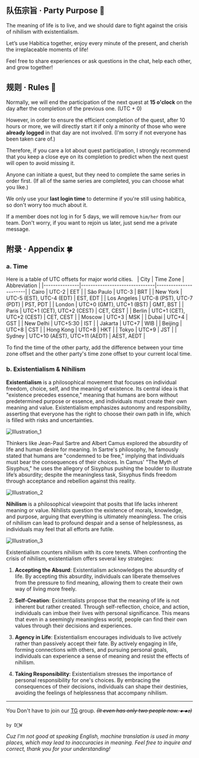 ## 队伍宗旨 · Party Purpose :star2:

The meaning of life is to live, and we should dare to fight against the crisis of nihilism with existentialism.

Let’s use Habitica together, enjoy every minute of the present, and cherish the irreplaceable moments of life!

Feel free to share experiences or ask questions in the chat, help each other, and grow together!

## 规则 · Rules :traffic_light:

Normally, we will end the participation of the next quest at **15 o'clock** on the day after the completion of the previous one. (UTC + 0)

However, in order to ensure the efficient completion of the quest, after 10 hours or more, we will directly start it if only a minority of those who were **already logged** in that day are not involved. (I'm sorry if not everyone has been taken care of.)

Therefore, if you care a lot about quest participation, I strongly recommend that you keep a close eye on its completion to predict when the next quest will open to avoid missing it.

Anyone can initiate a quest, but they need to complete the same series in order first. (If all of the same series are completed, you can choose what you like.)

We only use your **last login time** to determine if you're still using habitica, so don't worry too much about it.

If a member does not log in for 5 days, we will remove `him/her` from our team. Don't worry, if you want to rejoin us later, just send me a private message.

## 附录 · Appendix :four_leaf_clover:

### a. Time

Here is a table of UTC offsets for major world cities.
 
| City          | Time Zone                     | Abbreviation          |
|---------------|-------------------------------|-----------------------|
| Cairo         | UTC-2                         | EET                   |
| São Paulo     | UTC-3                         | BRT                   |
| New York      | UTC-5 (EST), UTC-4 (EDT)     | EST, EDT              |
| Los Angeles    | UTC-8 (PST), UTC-7 (PDT)     | PST, PDT              |
| London        | UTC+0 (GMT), UTC+1 (BST)     | GMT, BST              |
| Paris         | UTC+1 (CET), UTC+2 (CEST)    | CET, CEST             |
| Berlin        | UTC+1 (CET), UTC+2 (CEST)    | CET, CEST             |
| Moscow        | UTC+3                         | MSK                   |
| Dubai         | UTC+4                         | GST                   |
| New Delhi     | UTC+5:30                     | IST                   |
| Jakarta       | UTC+7                         | WIB                   |
| Beijing       | UTC+8                         | CST                   |
| Hong Kong     | UTC+8                         | HKT                   |
| Tokyo         | UTC+9                         | JST                   |
| Sydney        | UTC+10 (AEST), UTC+11 (AEDT) | AEST, AEDT            |
 

To find the time of the other party, add the difference between your time zone offset and the other party's time zone offset to your current local time.

### b. Existentialism & Nihilism

**Existentialism** is a philosophical movement that focuses on individual freedom, choice, self, and the meaning of existence. Its central idea is that "existence precedes essence," meaning that humans are born without predetermined purpose or essence, and individuals must create their own meaning and value. Existentialism emphasizes autonomy and responsibility, asserting that everyone has the right to choose their own path in life, which is filled with risks and uncertainties.

![Illustration_1](https://image.pollinations.ai/prompt/a%20realist%20standing%20on%20a%20busy%20city%20street%20with%20tall%20buildings%20and%20crowds%20of%20people%20around%20him%2C%20holding%20a%20book%20with%20positive%20philosophy%20written%20on%20the%20pages%2C%20sunlight%20breaking%20through%20the%20clouds%20symbolizing%20hope%20and%20the%20power%20of%20reality%2C%20vibrant%20colors%20showing%20the%20vitality%20of%20life%20in%20a%20realistic%20style?width=1000&height=1000&seed=123456)

Thinkers like Jean-Paul Sartre and Albert Camus explored the absurdity of life and human desire for meaning. In Sartre's philosophy, he famously stated that humans are "condemned to be free," implying that individuals must bear the consequences of their choices. In Camus' "The Myth of Sisyphus," he uses the allegory of Sisyphus pushing the boulder to illustrate life’s absurdity; despite the meaningless task, Sisyphus finds freedom through acceptance and rebellion against this reality.

![Illustration_2](https://image.pollinations.ai/prompt/a%20nihilist%20sitting%20in%20a%20dark%20room%20surrounded%20by%20broken%20mirrors%20and%20scattered%20books%2C%20symbolizing%20doubt%20and%20negation%20of%20meaning%2C%20with%20a%20confused%20and%20lonely%20expression%2C%20holding%20an%20empty%20wine%20glass%2C%20the%20environment%20blurry%20and%20gloomy%2C%20dominated%20by%20gray%20and%20black%20tones%2C%20conveying%20a%20sense%20of%20loss%20and%20questioning%20existence%20in%20a%20dark%20art%20style?width=1000&height=1000&seed=654321)

**Nihilism** is a philosophical viewpoint that posits that life lacks inherent meaning or value. Nihilists question the existence of morals, knowledge, and purpose, arguing that everything is ultimately meaningless. The crisis of nihilism can lead to profound despair and a sense of helplessness, as individuals may feel that all efforts are futile.

![Illustration_3](https://image.pollinations.ai/prompt/a%20huge%20scale%20in%20the%20center%20of%20the%20canvas%2C%20one%20side%20depicting%20a%20sunny%20natural%20landscape%20symbolizing%20realism%2C%20the%20other%20side%20showing%20a%20dark%20and%20desolate%20scene%20representing%20nihilism%2C%20with%20two%20figures%20arguing%20on%20each%20side%2C%20surrounded%20by%20an%20audience%20expressing%20various%20emotions%2C%20some%20filled%20with%20hope%2C%20others%20in%20despair%2C%20the%20whole%20scene%20full%20of%20tension%20and%20vivid%20color%20contrast%20showing%20the%20intense%20collision%20of%20two%20philosophical%20ideas%20in%20a%20dramatic%20style?width=1000&height=1000&seed=789012)

Existentialism counters nihilism with its core tenets. When confronting the crisis of nihilism, existentialism offers several key strategies:

1. **Accepting the Absurd**: Existentialism acknowledges the absurdity of life. By accepting this absurdity, individuals can liberate themselves from the pressure to find meaning, allowing them to create their own way of living more freely.

2. **Self-Creation**: Existentialists propose that the meaning of life is not inherent but rather created. Through self-reflection, choice, and action, individuals can imbue their lives with personal significance. This means that even in a seemingly meaningless world, people can find their own values through their decisions and experiences.

3. **Agency in Life**: Existentialism encourages individuals to live actively rather than passively accept their fate. By actively engaging in life, forming connections with others, and pursuing personal goals, individuals can experience a sense of meaning and resist the effects of nihilism.

4. **Taking Responsibility**: Existentialism stresses the importance of personal responsibility for one's choices. By embracing the consequences of their decisions, individuals can shape their destinies, avoiding the feelings of helplessness that accompany nihilism.

---

You Don't have to join our [TG](https://t.me/+DuXPG1hVC8phYTVl) group. ~~*(It even has only two people now.  ⦁֊⦁꧞)*~~

`by D🙂W`

*Cuz I'm not good at speaking English, machine translation is used in many places, which may lead to inaccuracies in meaning. Feel free to inquire and correct, thank you for your understanding!*
